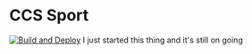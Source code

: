 # CCS Sport

[![Build and Deploy](https://github.com/bill-zhanxg/ccs-sport/actions/workflows/azure-ccs-sport.yml/badge.svg)](https://github.com/bill-zhanxg/ccs-sport/actions/workflows/azure-ccs-sport.yml)
I just started this thing and it's still on going
